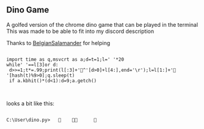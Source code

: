 
## Dino Game

<!-- META
import time as q,msvcrt as a;d=t=1;l=' '*20
while' '==l[3]or d:
 d>>=1;t*=.99;print(l[:3]+'🦖^'[d>0]+l[4:],end='\r');l=l[1:]+'🌵 '[hash(t)%9>0];q.sleep(t)
 if a.kbhit()*(d<1):d=9;a.getch() META -->

A golfed version of the chrome dino game that can be played in the terminal
This was made to be able to fit into my discord description

Thanks to [BelgianSalamander](https://github.com/BelgianSalamander) for helping



<pre>
<code class="language-python">
import time as q,msvcrt as a;d=t=1;l=' '*20
while' '==l[3]or d:
 d>>=1;t*=.99;print(l[:3]+'🦖^'[d>0]+l[4:],end='\r');l=l[1:]+'🌵 '[hash(t)%9>0];q.sleep(t)
 if a.kbhit()*(d<1):d=9;a.getch()

</code>
</pre>

looks a bit like this:
<pre>
<code class="language-">
C:\User\dino.py>   🦖    🌵🌵      🌵   
</code>
</pre>

<!-- LAST EDITED 1700522411 LAST EDITED-->